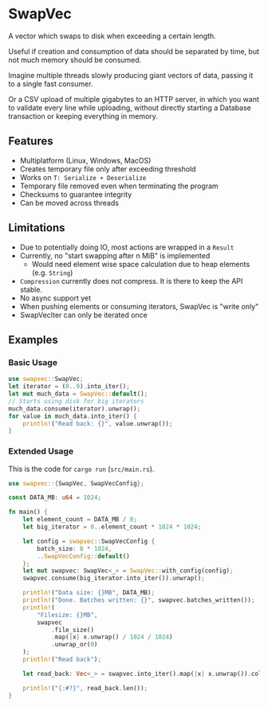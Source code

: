 # SwapVec

A vector which swaps to disk when exceeding a certain length.

Useful if creation and consumption of data should be
separated by time, but not much memory should be consumed.

Imagine multiple threads slowly producing giant vectors of data,
passing it to a single fast consumer.

Or a CSV upload of multiple gigabytes to an HTTP server,
in which you want to validate every
line while uploading, without directly starting a Database
transaction or keeping everything in memory.

## Features
- Multiplatform (Linux, Windows, MacOS)
- Creates temporary file only after exceeding threshold
- Works on `T: Serialize + Deserialize`
- Temporary file removed even when terminating the program
- Checksums to guarantee integrity
- Can be moved across threads

## Limitations
- Due to potentially doing IO, most actions are wrapped in a `Result`
- Currently, no "start swapping after n MiB" is implemented
  - Would need element wise space calculation due to heap elements (e.g. `String`)
- `Compression` currently does not compress. It is there to keep the API stable.
- No async support yet
- When pushing elements or consuming iterators, SwapVec is "write only"
- SwapVecIter can only be iterated once

## Examples

### Basic Usage

```rust
use swapvec::SwapVec;
let iterator = (0..9).into_iter();
let mut much_data = SwapVec::default();
// Starts using disk for big iterators
much_data.consume(iterator).unwrap();
for value in much_data.into_iter() {
    println!("Read back: {}", value.unwrap());
}
```

### Extended Usage
This is the code for `cargo run` (`src/main.rs`).  
```rust
use swapvec::{SwapVec, SwapVecConfig};

const DATA_MB: u64 = 1024;

fn main() {
    let element_count = DATA_MB / 8;
    let big_iterator = 0..element_count * 1024 * 1024;

    let config = swapvec::SwapVecConfig {
        batch_size: 8 * 1024,
        ..SwapVecConfig::default()
    };
    let mut swapvec: SwapVec<_> = SwapVec::with_config(config);
    swapvec.consume(big_iterator.into_iter()).unwrap();

    println!("Data size: {}MB", DATA_MB);
    println!("Done. Batches written: {}", swapvec.batches_written());
    println!(
        "Filesize: {}MB",
        swapvec
            .file_size()
            .map(|x| x.unwrap() / 1024 / 1024)
            .unwrap_or(0)
    );
    println!("Read back");

    let read_back: Vec<_> = swapvec.into_iter().map(|x| x.unwrap()).collect();

    println!("{:#?}", read_back.len());
}
```

